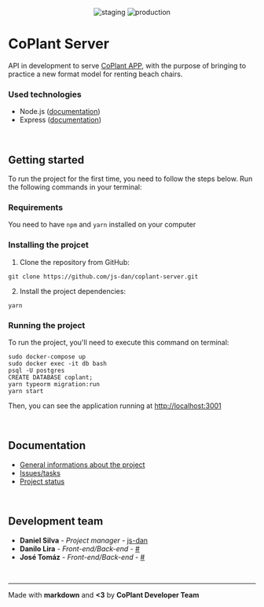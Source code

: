 <p align="center">
  <img src="https://img.shields.io/badge/staging%20branch-develop-%23E35F61.svg" alt="staging">
  <img src="https://img.shields.io/badge/production%20branch-main-%23566573.svg" alt="production">
</p>

# CoPlant Server
API in development to serve [CoPlant APP](https://github.com/), with the purpose of bringing to practice a new format model for renting beach chairs.

### Used technologies
- Node.js ([documentation](https://nodejs.org/en/docs/))
- Express ([documentation](https://expressjs.com/en/5x/api.html))

&nbsp;
## Getting started
To run the project for the first time, you need to follow the steps below. Run the following commands in your terminal:

### Requirements
You need to have `npm` and `yarn` installed on your computer

### Installing the projcet
1. Clone the repository from GitHub:
```
git clone https://github.com/js-dan/coplant-server.git
```
2. Install the project dependencies:
```
yarn
```
### Running the project
To run the project, you'll need to execute this command on terminal:
```
sudo docker-compose up
sudo docker exec -it db bash
psql -U postgres
CREATE DATABASE coplant;
yarn typeorm migration:run
yarn start

```
Then, you can see the application running at [http://localhost:3001](http://localhost:3001)

&nbsp;
## Documentation
- [General informations about the project](https://www.notion.so/Projet-o-737e9d4f215840b39088ac0a7596d9e8)
- [Issues/tasks](#)
- [Project status](#)

&nbsp;
## Development team
* **Daniel Silva** - *Project manager* - [js-dan](https://github.com/js-dan)
* **Danilo Lira** - *Front-end/Back-end* - [#](#)
* **José Tomáz** - *Front-end/Back-end* - [#](#)

&nbsp;
***
Made with **markdown** and **<3** by **CoPlant Developer Team**
